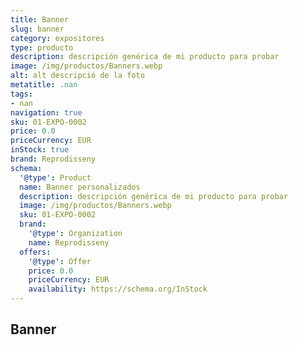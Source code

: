 ```yaml
---
title: Banner
slug: banner
category: expositores
type: producto
description: descripción genérica de mi producto para probar
image: /img/productos/Banners.webp
alt: alt descripció de la foto
metatitle: .nan
tags:
- nan
navigation: true
sku: 01-EXPO-0002
price: 0.0
priceCurrency: EUR
inStock: true
brand: Reprodisseny
schema:
  '@type': Product
  name: Banner personalizados
  description: descripción genérica de mi producto para probar
  image: /img/productos/Banners.webp
  sku: 01-EXPO-0002
  brand:
    '@type': Organization
    name: Reprodisseny
  offers:
    '@type': Offer
    price: 0.0
    priceCurrency: EUR
    availability: https://schema.org/InStock
---
```


## Banner

